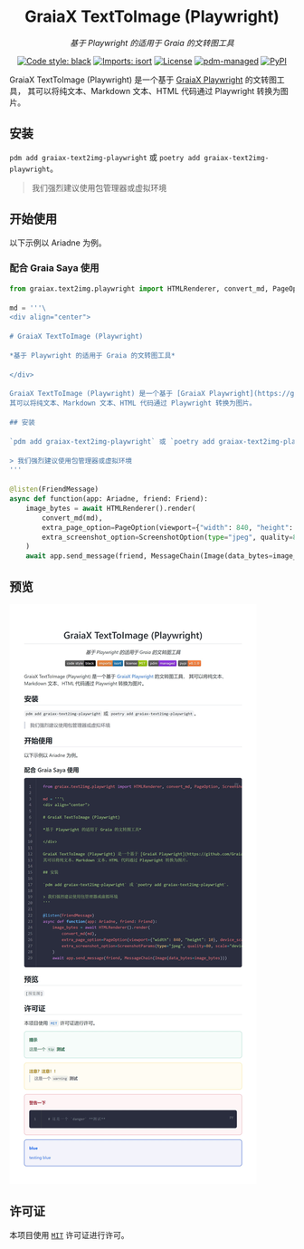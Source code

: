 <div align="center">

# GraiaX TextToImage (Playwright)

*基于 Playwright 的适用于 Graia 的文转图工具*

[![Code style: black](https://img.shields.io/badge/code%20style-black-000000.svg)](https://github.com/psf/black)
[![Imports: isort](https://img.shields.io/badge/%20imports-isort-%231674b1?style=flat&labelColor=ef8336)](https://pycqa.github.io/isort/)
[![License](https://img.shields.io/github/license/GraiaCommunity/graiax-text2img-playwright)](https://github.com/GraiaCommunity/graiax-text2img-playwright/blob/master/LICENSE)
[![pdm-managed](https://img.shields.io/badge/pdm-managed-blueviolet)](https://pdm.fming.dev)
[![PyPI](https://img.shields.io/pypi/v/graiax-text2img-playwright)](https://img.shields.io/pypi/v/graiax-text2img-playwright)

</div>

GraiaX TextToImage (Playwright) 是一个基于 [GraiaX Playwright](https://github.com/GraiaCommunity/graiax-playwright) 的文转图工具，
其可以将纯文本、Markdown 文本、HTML 代码通过 Playwright 转换为图片。

## 安装

`pdm add graiax-text2img-playwright` 或 `poetry add graiax-text2img-playwright`。

> 我们强烈建议使用包管理器或虚拟环境

## 开始使用

以下示例以 Ariadne 为例。

### 配合 Graia Saya 使用

```python
from graiax.text2img.playwright import HTMLRenderer, convert_md, PageOption, ScreenshotOption

md = '''\
<div align="center">

# GraiaX TextToImage (Playwright)

*基于 Playwright 的适用于 Graia 的文转图工具*

</div>

GraiaX TextToImage (Playwright) 是一个基于 [GraiaX Playwright](https://github.com/GraiaCommunity/graiax-playwright) 的文转图工具，
其可以将纯文本、Markdown 文本、HTML 代码通过 Playwright 转换为图片。

## 安装

`pdm add graiax-text2img-playwright` 或 `poetry add graiax-text2img-playwright`。

> 我们强烈建议使用包管理器或虚拟环境
'''

@listen(FriendMessage)
async def function(app: Ariadne, friend: Friend):
    image_bytes = await HTMLRenderer().render(
        convert_md(md),
        extra_page_option=PageOption(viewport={"width": 840, "height": 10}, device_scale_factor=1.5),
        extra_screenshot_option=ScreenshotOption(type="jpeg", quality=80, scale="device"),
    )
    await app.send_message(friend, MessageChain(Image(data_bytes=image_bytes)))
```

## 预览

![预览图](preview.jpg)

## 许可证

本项目使用 [`MIT`](./LICENSE) 许可证进行许可。
